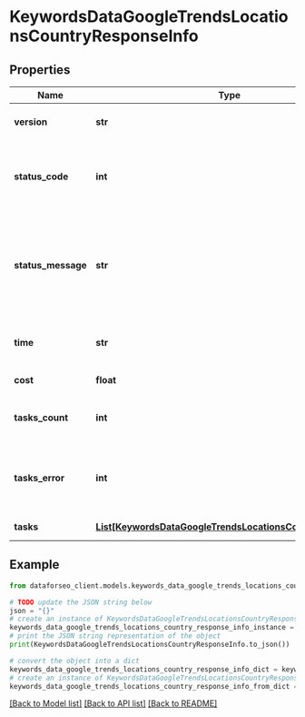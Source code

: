 # KeywordsDataGoogleTrendsLocationsCountryResponseInfo


## Properties

Name | Type | Description | Notes
------------ | ------------- | ------------- | -------------
**version** | **str** | the current version of the API | [optional] 
**status_code** | **int** | general status code you can find the full list of the response codes here | [optional] 
**status_message** | **str** | general informational message you can find the full list of general informational messages here | [optional] 
**time** | **str** | total execution time, seconds | [optional] 
**cost** | **float** | total tasks cost, USD | [optional] 
**tasks_count** | **int** | the number of tasks in the tasks array | [optional] 
**tasks_error** | **int** | the number of tasks in the tasks array returned with an error | [optional] 
**tasks** | [**List[KeywordsDataGoogleTrendsLocationsCountryTaskInfo]**](KeywordsDataGoogleTrendsLocationsCountryTaskInfo.md) | array of tasks | [optional] 

## Example

```python
from dataforseo_client.models.keywords_data_google_trends_locations_country_response_info import KeywordsDataGoogleTrendsLocationsCountryResponseInfo

# TODO update the JSON string below
json = "{}"
# create an instance of KeywordsDataGoogleTrendsLocationsCountryResponseInfo from a JSON string
keywords_data_google_trends_locations_country_response_info_instance = KeywordsDataGoogleTrendsLocationsCountryResponseInfo.from_json(json)
# print the JSON string representation of the object
print(KeywordsDataGoogleTrendsLocationsCountryResponseInfo.to_json())

# convert the object into a dict
keywords_data_google_trends_locations_country_response_info_dict = keywords_data_google_trends_locations_country_response_info_instance.to_dict()
# create an instance of KeywordsDataGoogleTrendsLocationsCountryResponseInfo from a dict
keywords_data_google_trends_locations_country_response_info_from_dict = KeywordsDataGoogleTrendsLocationsCountryResponseInfo.from_dict(keywords_data_google_trends_locations_country_response_info_dict)
```
[[Back to Model list]](../README.md#documentation-for-models) [[Back to API list]](../README.md#documentation-for-api-endpoints) [[Back to README]](../README.md)


